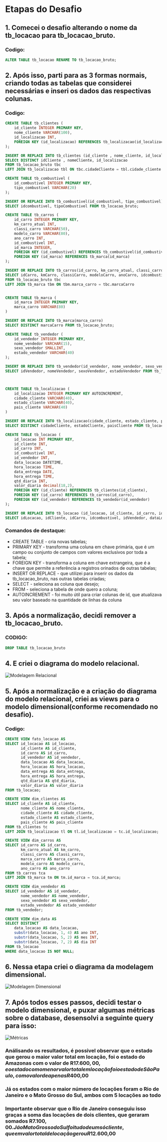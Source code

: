 # **Etapas do Desafio**

## 1. Comecei o desafio alterando o nome da tb_locacao para tb_locacao_bruto.

### Codigo:

``` SQL
ALTER TABLE tb_locacao RENAME TO tb_locacao_bruto;
```
##

## 2. Após isso, parti para as 3 formas normais, criando todas as tabelas que considerei necessárias e inseri os dados das respectivas colunas.

### Codigo:

```SQL
CREATE TABLE tb_clientes (
    id_cliente INTEGER PRIMARY KEY,
    nome_cliente VARCHAR(100),
    id_localizacao INT,
    FOREIGN KEY (id_localizacao) REFERENCES tb_localizacao(id_localizacao)
);

INSERT OR REPLACE INTO tb_clientes (id_cliente , nome_cliente, id_localizacao)
SELECt DISTINCT idCliente , nomeCliente, id_localizacao
FROM tb_locacao_bruto tbc
LEFT JOIN tb_localizacao tbl ON tbc.cidadeCliente = tbl.cidade_cliente

CREATE TABLE tb_combustivel (
	id_combustivel INTEGER PRIMARY KEY,
	tipo_combustivel VARCHAR(20)
);

INSERT OR REPLACE INTO tb_combustivel(id_combustivel, tipo_combustivel)
SELECT idcombustivel, tipoCombustivel FROM tb_locacao_bruto;

CREATE TABLE tb_carros (
    id_carro INTEGER PRIMARY KEY,
    km_carro_atual INT,
    classi_carro VARCHAR(50),
    modelo_carro VARCHAR(80),
    ano_carro INT,
    id_combustivel INT,
    id_marca INTEGER,
    FOREIGN KEY (id_combustivel) REFERENCES tb_combustivel(id_combustivel),
    FOREIGN KEY (id_marca) REFERENCES tb_marca(id_marca)
);

INSERT OR REPLACE INTO tb_carros(id_carro, km_carro_atual, classi_carro, modelo_carro, ano_carro, id_combustivel, id_marca)
SELECT idCarro, kmCarro, classiCarro, modeloCarro, anoCarro, idcombustivel, id_marca 
FROM tb_locacao_bruto tbc
LEFT JOIN tb_marca tbm ON tbm.marca_carro = tbc.marcaCarro


CREATE TABLE tb_marca (
	id_marca INTEGER PRIMARY KEY,
	marca_carro VARCHAR(80)
)

INSERT OR REPLACE INTO tb_marca(marca_carro)
SELECT DISTINCT marcaCarro FROM tb_locacao_bruto;

CREATE TABLE tb_vendedor (
	id_vendedor INTEGER PRIMARY KEY,
	nome_vendedor VARCHAR(15),
	sexo_vendedor SMALLINT,
	estado_vendedor VARCHAR(40)
);

INSERT OR REPLACE INTO tb_vendedor(id_vendedor, nome_vendedor, sexo_vendedor, estado_vendedor)
SELECT idVendedor, nomeVendedor, sexoVendedor, estadoVendedor FROM tb_locacao_bruto;



CREATE TABLE tb_localizacao (
	id_localizacao INTEGER PRIMARY KEY AUTOINCREMENT,
	cidade_cliente VARCHAR(40),
    estado_cliente VARCHAR(40),
    pais_cliente VARCHAR(40)
)

INSERT OR REPLACE INTO tb_localizacao(cidade_cliente, estado_cliente, pais_cliente)
SELECT DISTINCT cidadeCliente, estadoCliente, paisCliente FROM tb_locacao_bruto;

CREATE TABLE tb_locacao (
	id_locacao INT PRIMARY KEY,
	id_cliente INT,
	id_carro INT,
	id_combustivel INT,
	id_vendedor INT,
	data_locacao DATETIME,
	hora_locacao TIME,
	data_entrega DATE,
	hora_entrega TIME,
	qtd_diaria INT,
	valor_diaria decimal(18,2),
	FOREIGN KEY (id_cliente) REFERENCES tb_clientes(id_cliente),
	FOREIGN KEY (id_carro) REFERENCES tb_carros(id_carro),
	FOREIGN KEY (id_vendedor) REFERENCES tb_vendedor(id_vendedor)
);

INSERT OR REPLACE INTO tb_locacao (id_locacao, id_cliente, id_carro, id_combustivel, id_vendedor, data_locacao, hora_locacao, data_entrega, hora_entrega, qtd_diaria, valor_diaria)
SELECT idLocacao, idCliente, idCarro, idcombustivel, idVendedor, dataLocacao,horaLocacao, dataEntrega, horaEntrega, qtdDiaria, vlrDiaria FROM tb_locacao_bruto;
```

### Comandos de destaque:
  * CREATE TABLE - cria novas tabelas;
  * PRIMARY KEY - transforma uma coluna em chave primária, que é um campo ou conjunto de campos com valores exclusivos por toda a tabela;
  * FOREIGN KEY - transforma a coluna em chave extrangeira, que é a chave que permite a referência a registros orinados de outras tabelas;
  * INSERT OR REPLACE - que utilizei para inserir os dados da tb_locacao_bruto, nas outras tabelas criadas;
  * SELECT - seleciona as coluna que desejo;
  * FROM - seleciona a tabela de onde quero a coluna;
  * AUTOINCREMENT - foi muito útil para criar colunas de id, que atualizava seu valor baseado na quantidade de linhas da coluna
##

## 3. Após a normalização, decidi remover a tb_locacao_bruto.

### CODIGO:

```SQL
DROP TABLE tb_locacao_bruto 
```
##

## 4. E criei o diagrama do modelo relacional.

![Modelagem Relacional](https://github.com/GilbertoCNetto/GilbertoCNetto-PB_Compass/blob/main/Sprint%2002/Evidencias/Passo%203%20-Diagrama_modelagem_relacional.png)
##

## 5. Após a normalização e a criação do diagrama do modelo relacional, criei as views para o modelo dimensional(conforme recomendado no desafio).

### Codigo:

```SQL
CREATE VIEW fato_locacao AS 
SELECT id_locacao AS id_locacao,
	   id_cliente AS id_cliente,
	   id_carro AS id_carro,
	   id_vendedor AS id_vendedor,
	   data_locacao AS data_locacao,
	   hora_locacao AS hora_locacao,
	   data_entrega AS data_entrega,
	   hora_entrega AS hora_entrega,
	   qtd_diaria AS qtd_diaria,
	   valor_diaria AS valor_diaria
FROM tb_locacao;

CREATE VIEW dim_clientes AS
SELECT id_cliente AS id_cliente,
	   nome_cliente AS nome_cliente,
	   cidade_cliente AS cidade_cliente,
	   estado_cliente AS estado_cliente, 
	   pais_cliente AS pais_cliente
FROM tb_clientes tc 
LEFT JOIN tb_localizacao tl ON tl.id_localizacao = tc.id_localizacao;

CREATE VIEW dim_carros AS 
SELECT id_carro AS id_carro,
	   km_carro_atual AS km_carro,
	   classi_carro AS classi_carro,
	   marca_carro AS marca_carro,
	   modelo_carro AS modelo_carro,
	   ano_carro AS ano_carro
FROM tb_carros tca 
LEFT JOIN tb_marca tm ON tm.id_marca = tca.id_marca;

CREATE VIEW dim_vendedor AS 
SELECT id_vendedor AS id_vendedor,
	   nome_vendedor AS nome_vendedor,
	   sexo_vendedor AS sexo_vendedor,
	   estado_vendedor AS estado_vendedor
FROM tb_vendedor;

CREATE VIEW dim_data AS
SELECT DISTINCT
    data_locacao AS data_locacao,
    substr(data_locacao, 1, 4) AS ano INT,     
    substr(data_locacao, 5, 2) AS mes INT,      
    substr(data_locacao, 7, 2) AS dia INT      
FROM tb_locacao
WHERE data_locacao IS NOT NULL;
```
##

## 6. Nessa etapa criei o diagrama da modelagem dimensional.

![Modelagem Dimensional](https://github.com/GilbertoCNetto/GilbertoCNetto-PB_Compass/blob/main/Sprint%2002/Evidencias/Passo%205%20-Diagrama_modelo_dimensional_star_schema.png)
##

## 7. Após todos esses passos, decidi testar o modelo dimensional, e puxar algumas métricas sobre o database, desensolvi a seguinte query para isso:

![Métricas](https://github.com/GilbertoCNetto/GilbertoCNetto-PB_Compass/blob/main/Sprint%2002/Evidencias/Passo%206%20-%20puxando_algumas_metricas.png)

### Análisando os resultados, é possivel observar que o estado que gerou o maior valor total em locação, foi o estado do Amazonas com o valor de R$17.600,00, e o estado com o menor valor total em locação foi o estado de São Paulo, com o valor de apenas R$400,00

### Já os estados com o maior número de locações foram o Rio de Janeiro e o Mato Grosso do Sul, ambos com 5 locações ao todo
### Importante observar que o Rio de Janeiro conseguiu isso graças a soma das locações de dois clientes, que geraram somados R$7.100,00. Já o Mato Grosso do Sul foi tudo de um só cliente, que em valor total de locação gerou R$12.600,00
